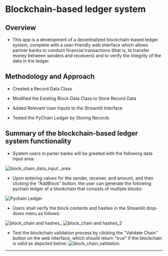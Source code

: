 # Blockchain-based ledger system

 ## Overview 
* This app is a development of a decentralized blockchain-based ledger system, complete with a user-friendly web interface which allows partner banks to conduct financial transactions (that is, to transfer money between senders and receivers) and to verify the integrity of the data in the ledger.  

## Methodology and Approach
  * Created a Record Data Class

  * Modified the Existing Block Data Class to Store Record Data

  * Added Relevant User Inputs to the Streamlit Interface

  * Tested the PyChain Ledger by Storing Records

## Summary of the blockchain-based ledger system functionality

  * System users in parter banks will be greeted with the following data input area:

![block_chain_data_input _area](https://github.com/Abillu/ChallengeM18_Upload/assets/126644613/b9eac2d1-78b3-455c-8709-2dd3531a643f)

  * Upon entering values for the sender, receiver, and amount, and then clicking  the "AddBlock" button, the user can generate the following pychain ledger of a blockchain that consists of multiple blocks: 

![Pychain Ledger](https://github.com/Abillu/ChallengeM18_Upload/assets/126644613/e34e0c21-2acc-4412-8264-70ff5e5c80c1)


  * Users shall verify the block contents and hashes in the Streamlit drop-down menu as follows:

![block_chain and hashes_](https://github.com/Abillu/ChallengeM18_Upload/assets/126644613/3f6231f2-9899-4438-82ea-227e98a46b71)
![block_chain and hashes_2](https://github.com/Abillu/ChallengeM18_Upload/assets/126644613/29720bd5-5259-48f1-abc8-d5fb3a7e0b4f)


  * Test the blockchain validation process by clicking the "Validate Chain" button on the web interface, which should return "true" if  the blockchain is valid as depicted below:
 ![block_chain_validation](https://github.com/Abillu/ChallengeM18_Upload/assets/126644613/6fb9824a-429b-4b36-ab42-750942feffb9)


---
